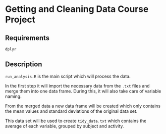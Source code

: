 # Getting and Cleaning Data Course Project

## Requirements

`dplyr`

## Description

`run_analysis.R` is the main script which will process the data.

In the first step it will import the necessary data from the `.txt` files and
merge them into one data frame. During this, it will also take care of variable
naming.

From the merged data a new data frame will be created which only contains the
mean values and standard deviations of the original data set. 

This data set will be used to create `tidy_data.txt` which contains the average
of each variable, grouped by subject and activity.
